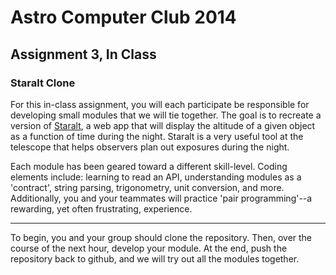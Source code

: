 Astro Computer Club 2014
========================

Assignment 3, In Class
----------------------------------

### Staralt Clone

For this in-class assignment, you will each participate be responsible for developing small modules that we will tie together.  The goal is to recreate a version of [Staralt](http://catserver.ing.iac.es/staralt), a web app that will display the altitude of a given object as a function of time during the night.  Staralt is a very useful tool at the telescope that helps observers plan out exposures during the night.

Each module has been geared toward a different skill-level.  Coding elements include: learning to read an API, understanding modules as a 'contract', string parsing, trigonometry, unit conversion, and more.  Additionally, you and your teammates will practice 'pair programming'--a rewarding, yet often frustrating, experience.

------
To begin, you and your group should clone the repository.  Then, over the course of the next hour, develop your module.  At the end, push the repository back to github, and we will try out all the modules together.

